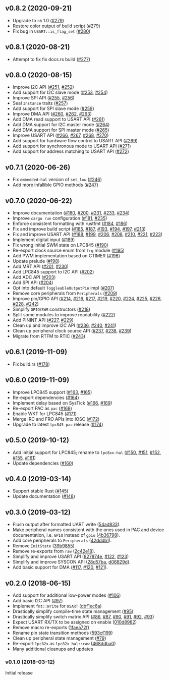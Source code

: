 ## v0.8.2 (2020-09-21)

- Upgrade to `nb` 1.0 ([#279])
- Restore color output of build script ([#279])
- Fix bug in `USART::is_flag_set` ([#280])

[#279]: https://github.com/lpc-rs/lpc8xx-hal/pull/279
[#280]: https://github.com/lpc-rs/lpc8xx-hal/pull/280


## v0.8.1 (2020-08-21)

- Attempt to fix fix docs.rs build ([#277])

[#277]: https://github.com/lpc-rs/lpc8xx-hal/pull/277


## v0.8.0 (2020-08-15)

- Improve I2C API ([#251], [#252])
- Add support for I2C slave mode ([#253], [#254])
- Improve SPI API ([#255], [#256])
- Seal `Instance` traits ([#257])
- Add support for SPI slave mode ([#259])
- Improve DMA API ([#260], [#262], [#263])
- Add DMA read support to USART API ([#261])
- Add DMA support for I2C master mode ([#264])
- Add DMA support for SPI master mode ([#265])
- Improve USART API ([#266], [#267], [#268], [#270])
- Add support for hardware flow control to USART API ([#269])
- Add support for synchronous mode to USART API ([#271])
- Add support for address matching to USART API ([#272])

[#251]: https://github.com/lpc-rs/lpc8xx-hal/pull/251
[#252]: https://github.com/lpc-rs/lpc8xx-hal/pull/252
[#253]: https://github.com/lpc-rs/lpc8xx-hal/pull/253
[#254]: https://github.com/lpc-rs/lpc8xx-hal/pull/254
[#255]: https://github.com/lpc-rs/lpc8xx-hal/pull/255
[#256]: https://github.com/lpc-rs/lpc8xx-hal/pull/256
[#257]: https://github.com/lpc-rs/lpc8xx-hal/pull/257
[#259]: https://github.com/lpc-rs/lpc8xx-hal/pull/259
[#260]: https://github.com/lpc-rs/lpc8xx-hal/pull/260
[#261]: https://github.com/lpc-rs/lpc8xx-hal/pull/261
[#262]: https://github.com/lpc-rs/lpc8xx-hal/pull/262
[#263]: https://github.com/lpc-rs/lpc8xx-hal/pull/263
[#264]: https://github.com/lpc-rs/lpc8xx-hal/pull/264
[#265]: https://github.com/lpc-rs/lpc8xx-hal/pull/265
[#266]: https://github.com/lpc-rs/lpc8xx-hal/pull/266
[#267]: https://github.com/lpc-rs/lpc8xx-hal/pull/267
[#268]: https://github.com/lpc-rs/lpc8xx-hal/pull/268
[#269]: https://github.com/lpc-rs/lpc8xx-hal/pull/269
[#270]: https://github.com/lpc-rs/lpc8xx-hal/pull/270
[#271]: https://github.com/lpc-rs/lpc8xx-hal/pull/271
[#272]: https://github.com/lpc-rs/lpc8xx-hal/pull/272


## v0.7.1 (2020-06-26)

- Fix `embedded-hal` version of `set_low` ([#246])
- Add more infallible GPIO methods ([#247])

[#246]: https://github.com/lpc-rs/lpc8xx-hal/pull/246
[#247]: https://github.com/lpc-rs/lpc8xx-hal/pull/247


## v0.7.0 (2020-06-22)

- Improve documentation ([#180], [#200], [#231], [#233], [#234])
- Improve `cargo run` configuration ([#181], [#235])
- Enforce consistent formatting with rustfmt ([#184], [#186])
- Fix and improve build script ([#185], [#187], [#193], [#194], [#197], [#213])
- Fix and improve USART API ([#188], [#199], [#206], [#208], [#210], [#221], [#223])
- Implement digital input ([#189])
- Fix wrong initial SWM state on LPC845 ([#190])
- Re-export clock source enum from `frg` module ([#195])
- Add PWM implementation based on CTIMER ([#196])
- Update prelude ([#198])
- Add MRT API ([#201], [#230])
- Add LPC845 support to I2C API ([#202])
- Add ADC API ([#203])
- Add SPI API ([#204])
- Opt into default `ToggleableOutputPin` impl ([#207])
- Remove core peripherals from `Peripherals` ([#209])
- Improve pin/GPIO API ([#214], [#216], [#217], [#219], [#220], [#224], [#225], [#226], [#228], [#242])
- Simplify `GPIO`/`SWM` constructors ([#218])
- Split some modules to improve readability ([#222])
- Add PININT API ([#227], [#229])
- Clean up and improve I2C API ([#236], [#240], [#241])
- Clean up peripheral clock source API ([#237], [#238], [#239])
- Migrate from RTFM to RTIC ([#243])

[#180]: https://github.com/lpc-rs/lpc8xx-hal/pull/180
[#181]: https://github.com/lpc-rs/lpc8xx-hal/pull/181
[#184]: https://github.com/lpc-rs/lpc8xx-hal/pull/184
[#185]: https://github.com/lpc-rs/lpc8xx-hal/pull/185
[#186]: https://github.com/lpc-rs/lpc8xx-hal/pull/186
[#187]: https://github.com/lpc-rs/lpc8xx-hal/pull/187
[#188]: https://github.com/lpc-rs/lpc8xx-hal/pull/188
[#189]: https://github.com/lpc-rs/lpc8xx-hal/pull/189
[#190]: https://github.com/lpc-rs/lpc8xx-hal/pull/190
[#193]: https://github.com/lpc-rs/lpc8xx-hal/pull/193
[#194]: https://github.com/lpc-rs/lpc8xx-hal/pull/194
[#195]: https://github.com/lpc-rs/lpc8xx-hal/pull/195
[#196]: https://github.com/lpc-rs/lpc8xx-hal/pull/196
[#197]: https://github.com/lpc-rs/lpc8xx-hal/pull/197
[#198]: https://github.com/lpc-rs/lpc8xx-hal/pull/198
[#199]: https://github.com/lpc-rs/lpc8xx-hal/pull/199
[#200]: https://github.com/lpc-rs/lpc8xx-hal/pull/200
[#201]: https://github.com/lpc-rs/lpc8xx-hal/pull/201
[#202]: https://github.com/lpc-rs/lpc8xx-hal/pull/202
[#203]: https://github.com/lpc-rs/lpc8xx-hal/pull/203
[#204]: https://github.com/lpc-rs/lpc8xx-hal/pull/204
[#206]: https://github.com/lpc-rs/lpc8xx-hal/pull/206
[#207]: https://github.com/lpc-rs/lpc8xx-hal/pull/207
[#208]: https://github.com/lpc-rs/lpc8xx-hal/pull/208
[#209]: https://github.com/lpc-rs/lpc8xx-hal/pull/209
[#210]: https://github.com/lpc-rs/lpc8xx-hal/pull/210
[#213]: https://github.com/lpc-rs/lpc8xx-hal/pull/213
[#214]: https://github.com/lpc-rs/lpc8xx-hal/pull/214
[#216]: https://github.com/lpc-rs/lpc8xx-hal/pull/216
[#217]: https://github.com/lpc-rs/lpc8xx-hal/pull/217
[#218]: https://github.com/lpc-rs/lpc8xx-hal/pull/218
[#219]: https://github.com/lpc-rs/lpc8xx-hal/pull/219
[#220]: https://github.com/lpc-rs/lpc8xx-hal/pull/220
[#221]: https://github.com/lpc-rs/lpc8xx-hal/pull/221
[#222]: https://github.com/lpc-rs/lpc8xx-hal/pull/222
[#223]: https://github.com/lpc-rs/lpc8xx-hal/pull/223
[#224]: https://github.com/lpc-rs/lpc8xx-hal/pull/224
[#225]: https://github.com/lpc-rs/lpc8xx-hal/pull/225
[#226]: https://github.com/lpc-rs/lpc8xx-hal/pull/226
[#227]: https://github.com/lpc-rs/lpc8xx-hal/pull/227
[#228]: https://github.com/lpc-rs/lpc8xx-hal/pull/228
[#229]: https://github.com/lpc-rs/lpc8xx-hal/pull/229
[#230]: https://github.com/lpc-rs/lpc8xx-hal/pull/230
[#231]: https://github.com/lpc-rs/lpc8xx-hal/pull/231
[#233]: https://github.com/lpc-rs/lpc8xx-hal/pull/233
[#234]: https://github.com/lpc-rs/lpc8xx-hal/pull/234
[#235]: https://github.com/lpc-rs/lpc8xx-hal/pull/235
[#236]: https://github.com/lpc-rs/lpc8xx-hal/pull/236
[#237]: https://github.com/lpc-rs/lpc8xx-hal/pull/237
[#238]: https://github.com/lpc-rs/lpc8xx-hal/pull/238
[#239]: https://github.com/lpc-rs/lpc8xx-hal/pull/239
[#240]: https://github.com/lpc-rs/lpc8xx-hal/pull/240
[#241]: https://github.com/lpc-rs/lpc8xx-hal/pull/241
[#242]: https://github.com/lpc-rs/lpc8xx-hal/pull/242
[#243]: https://github.com/lpc-rs/lpc8xx-hal/pull/243


## v0.6.1 (2019-11-09)

- Fix build.rs ([#178])

[#178]: https://github.com/lpc-rs/lpc8xx-hal/pull/178


## v0.6.0 (2019-11-09)

- Improve LPC845 support ([#163], [#165])
- Re-export dependencies ([#164])
- Implement delay based on SysTick ([#166], [#169])
- Re-export PAC as `pac` ([#168])
- Enable WKT for LPC845 ([#171])
- Merge IRC and FRO APIs into IOSC ([#172])
- Upgrade to latest `lpc845-pac` release ([#174])

[#163]: https://github.com/lpc-rs/lpc8xx-hal/pull/163
[#164]: https://github.com/lpc-rs/lpc8xx-hal/pull/164
[#165]: https://github.com/lpc-rs/lpc8xx-hal/pull/165
[#166]: https://github.com/lpc-rs/lpc8xx-hal/pull/166
[#168]: https://github.com/lpc-rs/lpc8xx-hal/pull/168
[#169]: https://github.com/lpc-rs/lpc8xx-hal/pull/169
[#171]: https://github.com/lpc-rs/lpc8xx-hal/pull/171
[#172]: https://github.com/lpc-rs/lpc8xx-hal/pull/172
[#174]: https://github.com/lpc-rs/lpc8xx-hal/pull/174


## v0.5.0 (2019-10-12)

- Add initial support for LPC845; rename to `lpc8xx-hal` ([#150], [#151], [#152], [#155], [#161])
- Update dependencies ([#160])

[#150]: https://github.com/lpc-rs/lpc8xx-hal/pull/150
[#151]: https://github.com/lpc-rs/lpc8xx-hal/pull/151
[#152]: https://github.com/lpc-rs/lpc8xx-hal/pull/152
[#155]: https://github.com/lpc-rs/lpc8xx-hal/pull/155
[#160]: https://github.com/lpc-rs/lpc8xx-hal/pull/160
[#161]: https://github.com/lpc-rs/lpc8xx-hal/pull/161


## v0.4.0 (2019-03-14)

- Support stable Rust ([#145](https://github.com/lpc-rs/lpc8xx-hal/pull/145))
- Update documentation ([#148](https://github.com/lpc-rs/lpc8xx-hal/pull/148))


## v0.3.0 (2019-03-12)

- Flush output after formatted UART write ([54ad833](https://github.com/lpc-rs/lpc8xx-hal/commit/54ad833ee80d1cd0307b432d8c5a7fec7160ca7d)).
- Make peripheral names consistent with the ones used in PAC and device documentation, i.e. `GPIO` instead of `gpio` ([4b36798](https://github.com/lpc-rs/lpc8xx-hal/commit/4b367988011e853d8c5c90449c9c1269f22009d1)).
- Add core peripherals to `Peripherals` ([42dddb1](https://github.com/lpc-rs/lpc8xx-hal/commit/42dddb148f8129261aac4a2a947d7726de7587e2)).
- Remove `InitState` ([39b9855](https://github.com/lpc-rs/lpc8xx-hal/commit/39b9855bc3d09e42ed2257362c636b128ca98499)).
- Remove re-exports from `raw` ([2c42e18](https://github.com/lpc-rs/lpc8xx-hal/commit/2c42e18a932db79486a17cf131e68903f4c42116)).
- Simplify and improve USART API ([827874e](https://github.com/lpc-rs/lpc8xx-hal/commit/827874eab0c37f9195497ed7f054c6220fbe0770), [#122](https://github.com/lpc-rs/lpc8xx-hal/pull/122), [#123](https://github.com/lpc-rs/lpc8xx-hal/pull/123))
- Simplify and improve SYSCON API ([28d57ba](https://github.com/lpc-rs/lpc8xx-hal/commit/28d57baaa7c76ca9234cfd78892b34715f669d5c), [d06829d](https://github.com/lpc-rs/lpc8xx-hal/commit/d06829db3053632f394f67066d2fe381ec54e7df)).
- Add basic support for DMA ([#117](https://github.com/lpc-rs/lpc8xx-hal/pull/117), [#120](https://github.com/lpc-rs/lpc8xx-hal/pull/120), [#121](https://github.com/lpc-rs/lpc8xx-hal/pull/121)).


## v0.2.0 (2018-06-15)

- Add support for additional low-power modes ([#106](https://github.com/lpc-rs/lpc8xx-hal/pull/106))
- Add basic I2C API ([#97](https://github.com/lpc-rs/lpc8xx-hal/pull/97))
- Implement `fmt::Write` for `USART` ([dbf1ec6a](dbf1ec6a))
- Drastically simplify compile-time state management ([#95](https://github.com/lpc-rs/lpc8xx-hal/pull/95))
- Drastically simplify switch matrix API ([#86](https://github.com/lpc-rs/lpc8xx-hal/pull/86), [#87](https://github.com/lpc-rs/lpc8xx-hal/pull/87), [#90](https://github.com/lpc-rs/lpc8xx-hal/pull/90), [#91](https://github.com/lpc-rs/lpc8xx-hal/pull/91), [#92](https://github.com/lpc-rs/lpc8xx-hal/pull/92), [#93](https://github.com/lpc-rs/lpc8xx-hal/pull/93))
- Expect USART RX/TX to be assigned on enable ([010d8982](010d8982))
- Remove macro re-exports ([1faea72f](1faea72f))
- Rename pin state transition methods ([593cf199](593cf199))
- Clean up peripheral state management ([#79](https://github.com/lpc-rs/lpc8xx-hal/pull/79))
- Re-export `lpc82x` as `lpc82x_hal::raw` ([468ddba0](468ddba0))
- Many additional cleanups and updates


### v0.1.0 (2018-03-12)

Initial release
